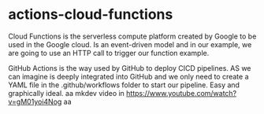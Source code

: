# actions-cloud-functions

Cloud Functions is the serverless compute platform created by Google to be used in the Google cloud. Is an event-driven model and in our example, we are going to use an HTTP call to trigger our function example.

GitHub Actions is the way used by GitHub to deploy CICD pipelines. AS we can imagine is deeply integrated into GitHub and we only need to create a YAML file in the .github/workflows folder to start our pipeline. Easy and graphically ideal.
aa
mkdev video in https://www.youtube.com/watch?v=gM01yoi4Nog
aa
